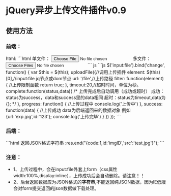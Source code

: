 <h1>jQuery异步上传文件插件v0.9</h1>
<h2>使用方法</h2>
<h3>前端：</h3>
html:
```html
单文件：
<input type="file" name="file" id="fileToUpload">
多文件：
<input type="file" name="file" id="fileToUpload" multiple="multiple">
```
js
```js
	$('input:file').bind('change', function() {
		var $this = $(this);
		uploadFile({//调用上传插件
			element: $(this)[0],//input:file jq节点或dom节点
			url: '/file',//上传路径
			filter: function(element) { //上传限制函数
				return true;
			},
			timeout:20,//超时时间，单位为秒。
			complete:function(status,data){
				/*
				上传完成后自动调用（成功或超时）
				成功：status为success，data和success里的data相同
				超时：status为timeout,data为{};
				*/
			},
			progress: function() { //上传过程中
				console.log('上传中')
			},
			success: function(data) { 
				//上传成功 data为后端返回来的数据对象 例如{url:'exp.jpg',id:'123'};
				console.log('上传完毕')
			}
		})
	});
```
<h3>后端：</h3>
```html
返回JSON格式字符串 :res.end("{code:1,id:'imgID','src':'test.jpg'}");
```
<h3>注意：</h3>
<ul>
	<li>1、上传过程中，会在input:file外套上form（css属性width:100%,display:inline），上传成功后会自动删除。请注意！！</li>
	<li>2、后台返回数据应为JSON格式的<strong>字符串</strong>,不能返回纯JSON数据，因为IE低版会对form提交返回的json数据做下载处理。</li>
</ul>
